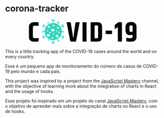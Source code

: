 # corona-tracker

<p align="center">
  <img src="./src/images/image.png" width="350" alt="COVID-19" title="COVID-19">
</p>

This is a little tracking app of the COVID-19 cases around the world and on every country.

Esse é um pequeno app de monitoramento do número de casos de COVID-19 pelo mundo e cada país.

This project was inspired by a project from the [JavaScript Mastery](https://www.youtube.com/channel/UCmXmlB4-HJytD7wek0Uo97A) channel, with the objective of learning more about the integration of charts in React and the usage of hooks.

Esse projeto foi inspirado em um projeto do canal [JavaScript Mastery](https://www.youtube.com/channel/UCmXmlB4-HJytD7wek0Uo97A), com o objetivo de aprender mais sobre a integração de charts no React e o uso de hooks.
